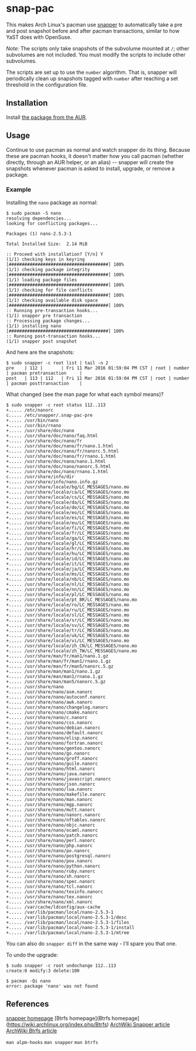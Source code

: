 # snap-pac

This makes Arch Linux's pacman use
[snapper](https://wiki.archlinux.org/index.php/Snapper) to automatically take a
pre and post snapshot before and after pacman transactions, similar to how YaST
does with OpenSuse.

*Note:* The scripts only take snapshots of the subvolume mounted at `/`; other
subvolumes are not included. You must modify the scripts to include other
subvolumes.

The scripts are set up to use the `number` algorithm. That is, snapper will
periodically clean up snapshots tagged with `number` after reaching a set
threshold in the configuration file.

## Installation

Install [the package from the AUR](https://aur.archlinux.org/packages/snap-pac/).

## Usage

Continue to use pacman as normal and watch snapper do its thing.  Because these
are pacman hooks, it doesn't matter how you call pacman (whether directly,
through an AUR helper, or an alias) -- snapper will create the snapshots whenever
pacman is asked to install, upgrade, or remove a package.

### Example

Installing the `nano` package as normal:

	$ sudo pacman -S nano
	resolving dependencies...
	looking for conflicting packages...

	Packages (1) nano-2.5.3-1

	Total Installed Size:  2.14 MiB

	:: Proceed with installation? [Y/n] Y
	(1/1) checking keys in keyring                                      [######################################] 100%
	(1/1) checking package integrity                                    [######################################] 100%
	(1/1) loading package files                                         [######################################] 100%
	(1/1) checking for file conflicts                                   [######################################] 100%
	(1/1) checking available disk space                                 [######################################] 100%
	:: Running pre-transaction hooks...
	(1/1) snapper pre transaction
	:: Processing package changes...
	(1/1) installing nano                                               [######################################] 100%
	:: Running post-transaction hooks...
	(1/1) snapper post snapshot

And here are the snapshots:

    $ sudo snapper -c root list | tail -n 2 
	pre    | 112 |       | Fri 11 Mar 2016 01:59:04 PM CST | root | number   | pacman pretransaction     |         
	post   | 113 | 112   | Fri 11 Mar 2016 01:59:04 PM CST | root | number   | pacman posttransaction    |         

What changed (see the man page for what each symbol means)?

	$ sudo snapper -c root status 112..113
	+..... /etc/nanorc
	c..... /etc/snapper/.snap-pac-pre
	+..... /usr/bin/nano
	+..... /usr/bin/rnano
	+..... /usr/share/doc/nano
	+..... /usr/share/doc/nano/faq.html
	+..... /usr/share/doc/nano/fr
	+..... /usr/share/doc/nano/fr/nano.1.html
	+..... /usr/share/doc/nano/fr/nanorc.5.html
	+..... /usr/share/doc/nano/fr/rnano.1.html
	+..... /usr/share/doc/nano/nano.1.html
	+..... /usr/share/doc/nano/nanorc.5.html
	+..... /usr/share/doc/nano/rnano.1.html
	c..... /usr/share/info/dir
	+..... /usr/share/info/nano.info.gz
	+..... /usr/share/locale/bg/LC_MESSAGES/nano.mo
	+..... /usr/share/locale/ca/LC_MESSAGES/nano.mo
	+..... /usr/share/locale/cs/LC_MESSAGES/nano.mo
	+..... /usr/share/locale/da/LC_MESSAGES/nano.mo
	+..... /usr/share/locale/de/LC_MESSAGES/nano.mo
	+..... /usr/share/locale/eo/LC_MESSAGES/nano.mo
	+..... /usr/share/locale/es/LC_MESSAGES/nano.mo
	+..... /usr/share/locale/eu/LC_MESSAGES/nano.mo
	+..... /usr/share/locale/fi/LC_MESSAGES/nano.mo
	+..... /usr/share/locale/fr/LC_MESSAGES/nano.mo
	+..... /usr/share/locale/ga/LC_MESSAGES/nano.mo
	+..... /usr/share/locale/gl/LC_MESSAGES/nano.mo
	+..... /usr/share/locale/hr/LC_MESSAGES/nano.mo
	+..... /usr/share/locale/hu/LC_MESSAGES/nano.mo
	+..... /usr/share/locale/id/LC_MESSAGES/nano.mo
	+..... /usr/share/locale/it/LC_MESSAGES/nano.mo
	+..... /usr/share/locale/ja/LC_MESSAGES/nano.mo
	+..... /usr/share/locale/ms/LC_MESSAGES/nano.mo
	+..... /usr/share/locale/nb/LC_MESSAGES/nano.mo
	+..... /usr/share/locale/nl/LC_MESSAGES/nano.mo
	+..... /usr/share/locale/nn/LC_MESSAGES/nano.mo
	+..... /usr/share/locale/pl/LC_MESSAGES/nano.mo
	+..... /usr/share/locale/pt_BR/LC_MESSAGES/nano.mo
	+..... /usr/share/locale/ro/LC_MESSAGES/nano.mo
	+..... /usr/share/locale/ru/LC_MESSAGES/nano.mo
	+..... /usr/share/locale/sl/LC_MESSAGES/nano.mo
	+..... /usr/share/locale/sr/LC_MESSAGES/nano.mo
	+..... /usr/share/locale/sv/LC_MESSAGES/nano.mo
	+..... /usr/share/locale/tr/LC_MESSAGES/nano.mo
	+..... /usr/share/locale/uk/LC_MESSAGES/nano.mo
	+..... /usr/share/locale/vi/LC_MESSAGES/nano.mo
	+..... /usr/share/locale/zh_CN/LC_MESSAGES/nano.mo
	+..... /usr/share/locale/zh_TW/LC_MESSAGES/nano.mo
	+..... /usr/share/man/fr/man1/nano.1.gz
	+..... /usr/share/man/fr/man1/rnano.1.gz
	+..... /usr/share/man/fr/man5/nanorc.5.gz
	+..... /usr/share/man/man1/nano.1.gz
	+..... /usr/share/man/man1/rnano.1.gz
	+..... /usr/share/man/man5/nanorc.5.gz
	+..... /usr/share/nano
	+..... /usr/share/nano/asm.nanorc
	+..... /usr/share/nano/autoconf.nanorc
	+..... /usr/share/nano/awk.nanorc
	+..... /usr/share/nano/changelog.nanorc
	+..... /usr/share/nano/cmake.nanorc
	+..... /usr/share/nano/c.nanorc
	+..... /usr/share/nano/css.nanorc
	+..... /usr/share/nano/debian.nanorc
	+..... /usr/share/nano/default.nanorc
	+..... /usr/share/nano/elisp.nanorc
	+..... /usr/share/nano/fortran.nanorc
	+..... /usr/share/nano/gentoo.nanorc
	+..... /usr/share/nano/go.nanorc
	+..... /usr/share/nano/groff.nanorc
	+..... /usr/share/nano/guile.nanorc
	+..... /usr/share/nano/html.nanorc
	+..... /usr/share/nano/java.nanorc
	+..... /usr/share/nano/javascript.nanorc
	+..... /usr/share/nano/json.nanorc
	+..... /usr/share/nano/lua.nanorc
	+..... /usr/share/nano/makefile.nanorc
	+..... /usr/share/nano/man.nanorc
	+..... /usr/share/nano/mgp.nanorc
	+..... /usr/share/nano/mutt.nanorc
	+..... /usr/share/nano/nanorc.nanorc
	+..... /usr/share/nano/nftables.nanorc
	+..... /usr/share/nano/objc.nanorc
	+..... /usr/share/nano/ocaml.nanorc
	+..... /usr/share/nano/patch.nanorc
	+..... /usr/share/nano/perl.nanorc
	+..... /usr/share/nano/php.nanorc
	+..... /usr/share/nano/po.nanorc
	+..... /usr/share/nano/postgresql.nanorc
	+..... /usr/share/nano/pov.nanorc
	+..... /usr/share/nano/python.nanorc
	+..... /usr/share/nano/ruby.nanorc
	+..... /usr/share/nano/sh.nanorc
	+..... /usr/share/nano/spec.nanorc
	+..... /usr/share/nano/tcl.nanorc
	+..... /usr/share/nano/texinfo.nanorc
	+..... /usr/share/nano/tex.nanorc
	+..... /usr/share/nano/xml.nanorc
	c..... /var/cache/ldconfig/aux-cache
	+..... /var/lib/pacman/local/nano-2.5.3-1
	+..... /var/lib/pacman/local/nano-2.5.3-1/desc
	+..... /var/lib/pacman/local/nano-2.5.3-1/files
	+..... /var/lib/pacman/local/nano-2.5.3-1/install
	+..... /var/lib/pacman/local/nano-2.5.3-1/mtree

You can also do `snapper diff` in the same way - I'll spare you that one.

To undo the upgrade:

	$ sudo snapper -c root undochange 112..113
	create:0 modify:3 delete:100

	$ pacman -Qi nano
	error: package 'nano' was not found

## References

[snapper homepage](http://snapper.io/)
[Btrfs homepage](Btrfs homepage](https://wiki.archlinux.org/index.php/Btrfs)
[ArchWiki Snapper article](https://wiki.archlinux.org/index.php/Snapper)
[ArchWiki Btrfs article](https://wiki.archlinux.org/index.php/Btrfs)

`man alpm-hooks`
`man snapper`
`man btrfs`
